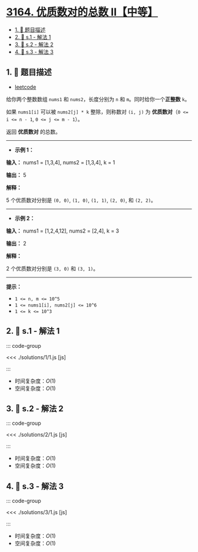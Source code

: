 # [3164. 优质数对的总数 II【中等】](https://github.com/tnotesjs/TNotes.leetcode/tree/main/notes/3164.%20%E4%BC%98%E8%B4%A8%E6%95%B0%E5%AF%B9%E7%9A%84%E6%80%BB%E6%95%B0%20II%E3%80%90%E4%B8%AD%E7%AD%89%E3%80%91)

<!-- region:toc -->

- [1. 📝 题目描述](#1--题目描述)
- [2. 🎯 s.1 - 解法 1](#2--s1---解法-1)
- [3. 🎯 s.2 - 解法 2](#3--s2---解法-2)
- [4. 🎯 s.3 - 解法 3](#4--s3---解法-3)

<!-- endregion:toc -->

## 1. 📝 题目描述

- [leetcode](https://leetcode.cn/problems/find-the-number-of-good-pairs-ii/)

给你两个整数数组 `nums1` 和 `nums2`，长度分别为 `n` 和 `m`。同时给你一个**正整数** `k`。

如果 `nums1[i]` 可以被 `nums2[j] * k` 整除，则称数对 `(i, j)` 为 **优质数对**（`0 <= i <= n - 1`, `0 <= j <= m - 1`）。

返回 **优质数对** 的总数。

---

- **示例 1：**

**输入：** nums1 = [1,3,4], nums2 = [1,3,4], k = 1

**输出：** 5

**解释：**

5 个优质数对分别是 `(0, 0)`, `(1, 0)`, `(1, 1)`, `(2, 0)`, 和 `(2, 2)`。

---

- **示例 2：**

**输入：** nums1 = [1,2,4,12], nums2 = [2,4], k = 3

**输出：** 2

**解释：**

2 个优质数对分别是 `(3, 0)` 和 `(3, 1)`。

---

**提示：**

- `1 <= n, m <= 10^5`
- `1 <= nums1[i], nums2[j] <= 10^6`
- `1 <= k <= 10^3`

## 2. 🎯 s.1 - 解法 1

::: code-group

<<< ./solutions/1/1.js [js]

:::

- 时间复杂度：$O(1)$
- 空间复杂度：$O(1)$

## 3. 🎯 s.2 - 解法 2

::: code-group

<<< ./solutions/2/1.js [js]

:::

- 时间复杂度：$O(1)$
- 空间复杂度：$O(1)$

## 4. 🎯 s.3 - 解法 3

::: code-group

<<< ./solutions/3/1.js [js]

:::

- 时间复杂度：$O(1)$
- 空间复杂度：$O(1)$
